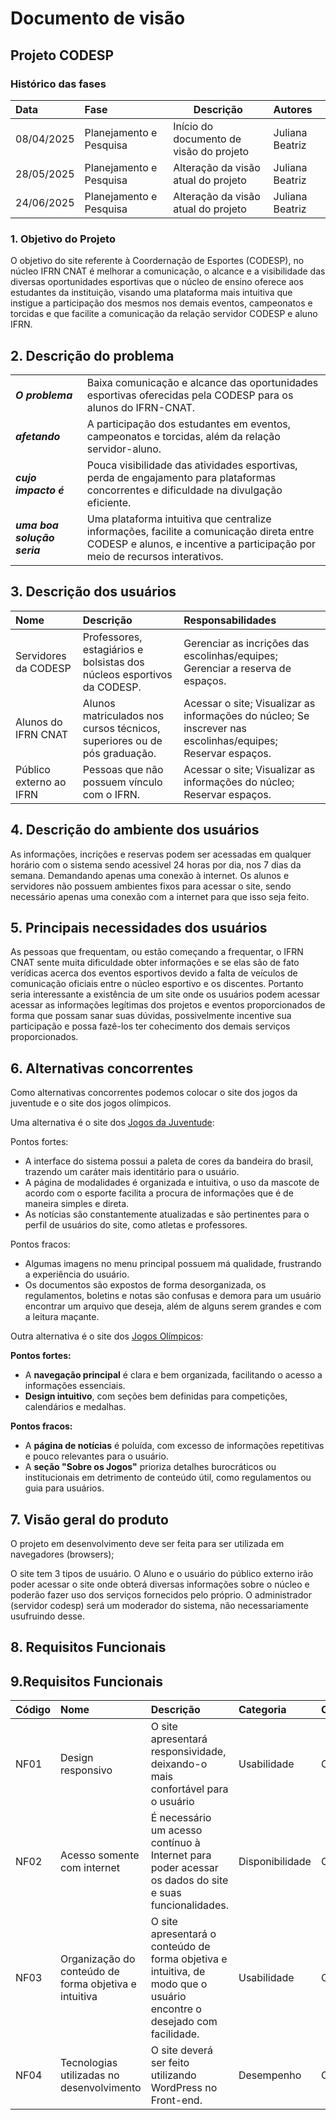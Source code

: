 # Documento de visão

## Projeto CODESP

### Histórico das fases

|  Data  | Fase | Descrição | Autores |
|:-------|:-----|----------|:------|
| 08/04/2025 | Planejamento e Pesquisa | Início do documento de visão do projeto  | Juliana Beatriz |
| 28/05/2025 | Planejamento e Pesquisa | Alteração da visão atual do projeto  | Juliana Beatriz |
| 24/06/2025 | Planejamento e Pesquisa | Alteração da visão atual do projeto  | Juliana Beatriz |

### 1. Objetivo do Projeto 

O objetivo do site referente à Coordernação de Esportes (CODESP), no núcleo IFRN CNAT é melhorar a comunicação, o alcance e a visibilidade das diversas oportunidades esportivas que o núcleo de ensino oferece aos estudantes da instituição, visando uma plataforma mais intuitiva que instigue a participação dos mesmos nos demais eventos, campeonatos e torcidas e que facilite a comunicação da relação servidor CODESP e aluno IFRN. 

## 2. Descrição do problema 
| | |
|:-|:-|
| **_O problema_** | Baixa comunicação e alcance das oportunidades esportivas oferecidas pela CODESP para os alunos do IFRN-CNAT. | 
| **_afetando_** | A participação dos estudantes em eventos, campeonatos e torcidas, além da relação servidor-aluno. |
| **_cujo impacto é_** | Pouca visibilidade das atividades esportivas, perda de engajamento para plataformas concorrentes e dificuldade na divulgação eficiente. |
| **_uma boa solução seria_** | Uma plataforma intuitiva que centralize informações, facilite a comunicação direta entre CODESP e alunos, e incentive a participação por meio de recursos interativos. |

## 3. Descrição dos usuários
| Nome | Descrição | Responsabilidades |
|:- |:- |:- |
| Servidores da CODESP | Professores, estagiários e bolsistas dos núcleos esportivos da CODESP. | Gerenciar as incrições das escolinhas/equipes; Gerenciar a reserva de espaços. |
| Alunos do IFRN CNAT | Alunos matriculados nos cursos técnicos, superiores ou de pós graduação. | Acessar o site; Visualizar as informações do núcleo; Se inscrever nas escolinhas/equipes; Reservar espaços. |
| Público externo ao IFRN | Pessoas que não possuem vínculo com o IFRN. | Acessar o site; Visualizar as informações do núcleo; Reservar espaços. |


## 4. Descrição do ambiente dos usuários 

As informações, incrições e reservas podem ser acessadas em qualquer horário com o sistema sendo acessivel 24 horas por dia, nos 7 dias da semana. Demandando apenas uma conexão à internet. Os alunos e servidores não possuem ambientes fixos para acessar o site, sendo necessário apenas uma conexão com a internet para que isso seja feito.

## 5. Principais necessidades dos usuários

As pessoas que frequentam, ou estão começando a frequentar, o IFRN CNAT sente muita dificuldade obter informações e se elas são de fato verídicas acerca dos eventos esportivos devido a falta de veículos de comunicação oficiais entre o núcleo esportivo e os discentes. 
Portanto seria interessante a existência de um site onde os usuários podem acessar acessar as informações legítimas dos projetos e eventos proporcionados de forma que possam sanar suas dúvidas, possivelmente incentive sua participação e possa fazê-los ter cohecimento dos demais serviços proporcionados.


## 6. Alternativas concorrentes

Como alternativas concorrentes podemos colocar o site dos jogos da juventude e o site dos jogos olímpicos.

Uma alternativa é o site dos [Jogos da Juventude](https://jogosdajuventude.org.br):

Pontos fortes:

- A interface do sistema possui a paleta de cores da bandeira do brasil, trazendo um caráter mais identitário para o usuário.
- A página de modalidades é organizada e intuitiva, o uso da mascote de acordo com o esporte facilita a procura de informações que é de maneira simples e direta.
- As notícias são constantemente atualizadas e são pertinentes para o perfil de usuários do site, como atletas e professores.

Pontos fracos:

- Algumas imagens no menu principal possuem má qualidade, frustrando a experiência do usuário.
- Os documentos são expostos de forma desorganizada, os regulamentos, boletins e notas são confusas e demora para um usuário encontrar um arquivo que deseja, além de alguns serem grandes e com a leitura maçante.

Outra alternativa é o site dos [Jogos Olímpicos](https://jogosdajuventude.org.br):

**Pontos fortes:**

- A **navegação principal** é clara e bem organizada, facilitando o acesso a informações essenciais.
- **Design intuitivo**, com seções bem definidas para competições, calendários e medalhas.

**Pontos fracos:**

- A **página de notícias** é poluída, com excesso de informações repetitivas e pouco relevantes para o usuário.
- A **seção "Sobre os Jogos"** prioriza detalhes burocráticos ou institucionais em detrimento de conteúdo útil, como regulamentos ou guia para usuários.



## 7.	Visão geral do produto

O projeto em desenvolvimento deve ser feita para ser utilizada em navegadores (browsers);

O site tem 3 tipos de usuário. O Aluno e o usuário do público externo irão poder acessar o site onde obterá diversas informações sobre o núcleo e poderão fazer uso dos serviços fornecidos pelo próprio. O administrador (servidor codesp) será um moderador do sistema, não necessariamente usufruindo desse.

## 8. Requisitos Funcionais

## 9.Requisitos Funcionais

| Código | Nome | Descrição | Categoria | Classificação |
|:---  |:--- |:--- |:--- |:--- |
| NF01 | Design responsivo | O site apresentará responsividade, deixando-o mais confortável para o usuário | Usabilidade | Obrigatório |
| NF02 | Acesso somente com internet | É necessário um acesso contínuo à Internet para poder acessar os dados do site e suas funcionalidades. | Disponibilidade | Obrigatório |
| NF03 | Organização do conteúdo de forma objetiva e intuitiva | O site apresentará o conteúdo de forma objetiva e intuitiva, de modo que o usuário encontre o desejado com facilidade. | Usabilidade | Obrigatório |
| NF04 | Tecnologias utilizadas no desenvolvimento | O site deverá ser feito utilizando WordPress no Front-end. | Desempenho | Obrigatório |

